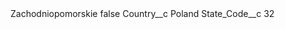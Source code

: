 <?xml version="1.0" encoding="UTF-8"?>
<CustomMetadata xmlns="http://soap.sforce.com/2006/04/metadata" xmlns:xsi="http://www.w3.org/2001/XMLSchema-instance" xmlns:xsd="http://www.w3.org/2001/XMLSchema">
    <label>Zachodniopomorskie</label>
    <protected>false</protected>
    <values>
        <field>Country__c</field>
        <value xsi:type="xsd:string">Poland</value>
    </values>
    <values>
        <field>State_Code__c</field>
        <value xsi:type="xsd:string">32</value>
    </values>
</CustomMetadata>
